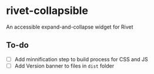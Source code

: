 # rivet-collapsible
An accessible expand-and-collapse widget for Rivet

## To-do
- [ ] Add minnification step to build process for CSS and JS
- [ ] Add Version banner to files in `dist` folder